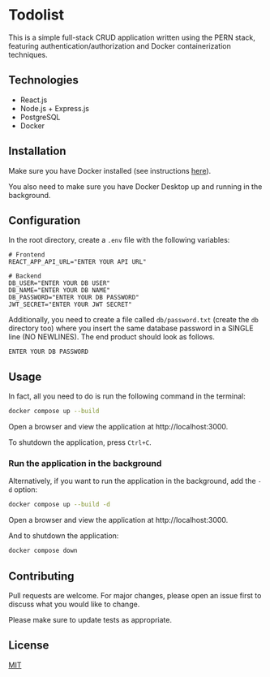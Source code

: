 # Todolist

This is a simple full-stack CRUD application written using the PERN stack, featuring authentication/authorization and Docker containerization techniques.

## Technologies
- React.js
- Node.js + Express.js
- PostgreSQL
- Docker

## Installation

Make sure you have Docker installed (see instructions [here](https://docs.docker.com/desktop/)).

You also need to make sure you have Docker Desktop up and running in the background.

## Configuration

In the root directory, create a `.env` file with the following variables:

```
# Frontend
REACT_APP_API_URL="ENTER YOUR API URL"

# Backend
DB_USER="ENTER YOUR DB USER"
DB_NAME="ENTER YOUR DB NAME"
DB_PASSWORD="ENTER YOUR DB PASSWORD"
JWT_SECRET="ENTER YOUR JWT SECRET"
```

Additionally, you need to create a file called `db/password.txt` (create the `db` directory too) where you insert the same database password in a SINGLE line (NO NEWLINES). The end product should look as follows.

```
ENTER YOUR DB PASSWORD
```

## Usage

In fact, all you need to do is run the following command in the terminal:

```sh
docker compose up --build
```

Open a browser and view the application at http://localhost:3000.

To shutdown the application, press `Ctrl+C`.

### Run the application in the background

Alternatively, if you want to run the application in the background, add the `-d` option:

```sh
docker compose up --build -d
```

Open a browser and view the application at http://localhost:3000.

And to shutdown the application:

```sh
docker compose down
```

## Contributing

Pull requests are welcome. For major changes, please open an issue first
to discuss what you would like to change.

Please make sure to update tests as appropriate.

## License

[MIT](https://choosealicense.com/licenses/mit/)
